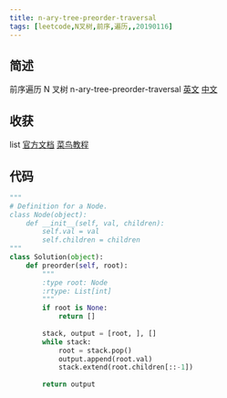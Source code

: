 ```yaml
---
title: n-ary-tree-preorder-traversal
tags: [leetcode,N叉树,前序,遍历,,20190116]
---
```

## 简述
前序遍历 N 叉树
n-ary-tree-preorder-traversal [英文](https://leetcode.com/problems/n-ary-tree-preorder-traversal/) [中文](https://leetcode-cn.com/problems/n-ary-tree-preorder-traversal/)
## 收获
list [官方文档](https://docs.python.org/3/tutorial/datastructures.html#more-on-lists) [菜鸟教程](http://www.runoob.com/python/python-lists.html)
<!-- more -->

## 代码
```py
"""
# Definition for a Node.
class Node(object):
    def __init__(self, val, children):
        self.val = val
        self.children = children
"""
class Solution(object):
    def preorder(self, root):
        """
        :type root: Node
        :rtype: List[int]
        """
        if root is None:
            return []
        
        stack, output = [root, ], []            
        while stack:
            root = stack.pop()
            output.append(root.val)
            stack.extend(root.children[::-1])
                
        return output
        

```
